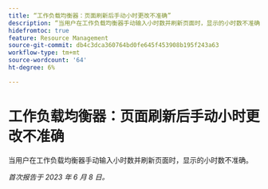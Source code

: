 ```yaml
---
title: “工作负载均衡器：页面刷新后手动小时更改不准确”
description: “当用户在工作负载均衡器手动输入小时数并刷新页面时，显示的小时数不准确。”
hidefromtoc: true
feature: Resource Management
source-git-commit: db4c3dca360764bd0fe645f453908b195f243a63
workflow-type: tm+mt
source-wordcount: '64'
ht-degree: 6%

---
```



# 工作负载均衡器：页面刷新后手动小时更改不准确

当用户在工作负载均衡器手动输入小时数并刷新页面时，显示的小时数不准确。

_首次报告于 2023 年 6 月 8 日。_

